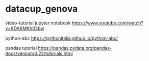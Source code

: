 # datacup_genova




video-tutorial jupyter notebook
https://www.youtube.com/watch?v=KDA6MKh03bw

python-abc
https://pythonitalia.github.io/python-abc/

pandas tutorial
https://pandas.pydata.org/pandas-docs/version/0.22/tutorials.html
